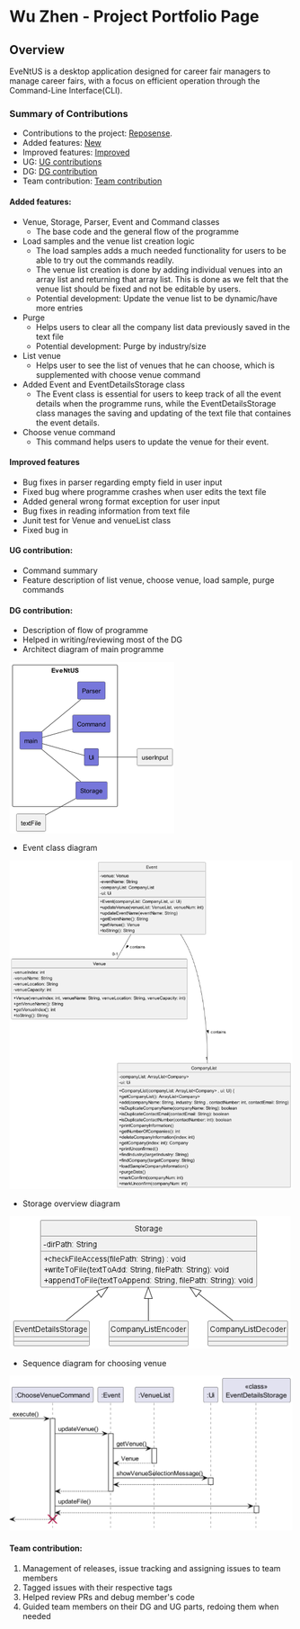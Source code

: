 # Wu Zhen - Project Portfolio Page

## Overview

EveNtUS is a desktop application designed for career fair managers to manage career fairs, with a focus on efficient
operation through the Command-Line Interface(CLI).

### Summary of Contributions

- Contributions to the project: [Reposense](https://nus-cs2113-ay2223s2.github.io/tp-dashboard/?search=wuzhzn&breakdown=true&sort=groupTitle%20dsc&sortWithin=title&since=2023-02-17&timeframe=commit&mergegroup=&groupSelect=groupByRepos&checkedFileTypes=docs~functional-code~test-code~other).
- Added features: [New](#added-features)
- Improved features: [Improved](#improved-features)
- UG: [UG contributions](#ug-contribution)
- DG: [DG contribution](#dg-contribution)
- Team contribution: [Team contribution](#team-contribution-)

#### Added features:
  - Venue, Storage, Parser, Event and Command classes
    - The base code and the general flow of the programme
  - Load samples and the venue list creation logic 
    - The load samples adds a much needed functionality for users to be able to try out the commands readily.
    - The venue list creation is done by adding individual venues into an array list and returning that array list. This is done as we felt that the venue list should be fixed and not be editable by users. 
    - Potential development: Update the venue list to be dynamic/have more entries
  - Purge 
    - Helps users to clear all the company list data previously saved in the text file
    - Potential development: Purge by industry/size
  - List venue 
    - Helps user to see the list of venues that he can choose, which is supplemented with choose venue command
  - Added Event and EventDetailsStorage class
      - The Event class is essential for users to keep track of all the event details when the programme runs, while the EventDetailsStorage class manages the saving and updating of the text file that containes the event details.
  - Choose venue command
      - This command helps users to update the venue for their event.

#### Improved features
- Bug fixes in parser regarding empty field in user input
- Fixed bug where programme crashes when user edits the text file
- Added general wrong format exception for user input
- Bug fixes in reading information from text file
- Junit test for Venue and venueList class
- Fixed bug in 

#### UG contribution: 
  - Command summary
  - Feature description of list venue, choose venue, load sample, purge commands
  
#### DG contribution:
  - Description of flow of programme
  - Helped in writing/reviewing most of the DG
  - Architect diagram of main programme

![broadOverview.png](..%2FUML%2FImage%2FbroadOverview.png)



  - Event class diagram

![event.png](..%2FUML%2FImage%2Fevent.png)

  - Storage overview diagram

![StorageOverview.png](..%2FUML%2FImage%2FStorageOverview.png)

  - Sequence diagram for choosing venue

![chooseVenueCommand.png](..%2FUML%2FImage%2FchooseVenueCommand.png)


#### Team contribution:
1. Management of releases, issue tracking and assigning issues to team members
2. Tagged issues with their respective tags
3. Helped review PRs and debug member's code
4. Guided team members on their DG and UG parts, redoing them when needed


    

